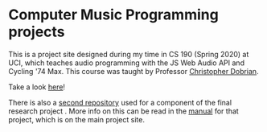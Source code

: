 # Computer Music Programming projects

This is a project site designed during my time in CS 190 (Spring 2020) at UCI, which teaches audio programming with the JS Web Audio API and Cycling '74 Max.
This course was taught by Professor [Christopher Dobrian](https://dobrian.github.io/cmp/week-by-week.html). 

Take a look [here](https://thanasibakis.github.io/CS190)!

There is also a [second repository](https://github.com/thanasibakis/data2sound) used for a component of the final research project . More info on this can be read in the [manual](https://thanasibakis.github.io/CS190/project-manual) for that project, which is on the main project site.
